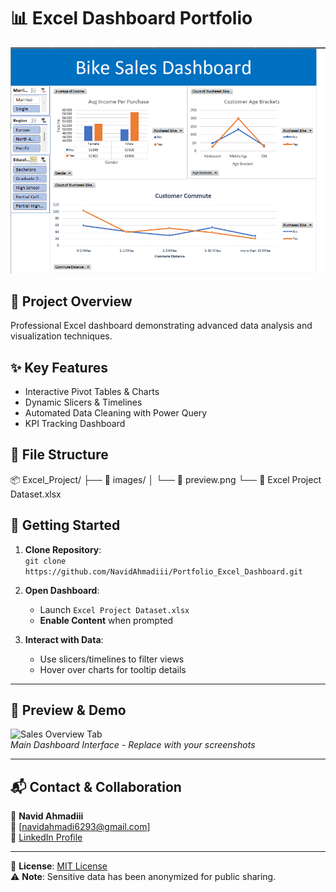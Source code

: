 # 📊 Excel Dashboard Portfolio

![Dashboard Preview](https://raw.githubusercontent.com/NavidAhmadiii/Portfolio_Excel_Dashboard/master/images/preview.png)
## 🚀 Project Overview
Professional Excel dashboard demonstrating advanced data analysis and visualization techniques.

## ✨ Key Features
- Interactive Pivot Tables & Charts
- Dynamic Slicers & Timelines
- Automated Data Cleaning with Power Query
- KPI Tracking Dashboard

## 📂 File Structure
📦 Excel_Project/
├── 📂 images/
│   └── 📄 preview.png
└── 📄 Excel Project Dataset.xlsx

## 🚦 **Getting Started**  
1. **Clone Repository**:  
   `git clone https://github.com/NavidAhmadiii/Portfolio_Excel_Dashboard.git`  

2. **Open Dashboard**:  
   - Launch `Excel Project Dataset.xlsx`  
   - **Enable Content** when prompted  

3. **Interact with Data**:  
   - Use slicers/timelines to filter views  
   - Hover over charts for tooltip details  

---

## 📸 **Preview & Demo**  
![Sales Overview Tab](/images/preview1.png)  
*Main Dashboard Interface - Replace with your screenshots*  

---

## 📬 **Contact & Collaboration**  
👤 **Navid Ahmadiii**  
📧 [navidahmadi6293@gmail.com]  
🔗 [LinkedIn Profile](https://https://www.linkedin.com/in/navid-ahmadii/)

---

📄 **License**: [MIT License](https://choosealicense.com/licenses/mit/)  
⚠️ **Note**: Sensitive data has been anonymized for public sharing.  
